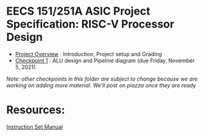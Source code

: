 # EECS 151/251A ASIC Project Specification: RISC-V Processor Design


- [Project Overview](overview.md) : Introduction, Project setup and Grading
- [Checkpoint 1](checkpoint1.md) :  ALU design and Pipeline diagram (due Friday, November 5, 2021)

*Note: other checkpoints in this folder are subject to change because we are working on adding more material. We'll post on piazza once they are ready*

# Resources:
[Instruction Set Manual](https://riscv.org/wp-content/uploads/2017/05/riscv-spec-v2.2.pdf)